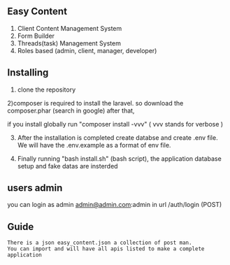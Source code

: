 ## Easy Content

1) Client Content Management System
3) Form Builder
2) Threads(task) Management System
3) Roles based (admin, client, manager, developer)

## Installing

1) clone the repository

2)composer is required to install the laravel. so download the composer.phar (search in google)
after that,

if you install globally run "composer install -vvv" ( vvv stands for verbose )

3) After the installation is completed create databse and create .env file. We will have the .env.example as a format of env file. 

4) Finally running "bash install.sh" (bash script), the application database setup and fake datas are insterded

## users admin

you can login as admin
admin@admin.com:admin in url /auth/login (POST)

## Guide
	There is a json easy_content.json a collection of post man.
	You can import and will have all apis listed to make a complete application 
